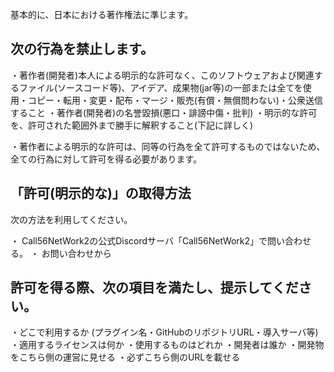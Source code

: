 基本的に、日本における著作権法に準じます。

## 次の行為を禁止します。

・著作者(開発者)本人による明示的な許可なく、このソフトウェアおよび関連するファイル(ソースコード等)、アイデア、成果物(jar等)の一部または全てを使用・コピー・転用・変更・配布・マージ・販売(有償・無償問わない)・公衆送信すること
・著作者(開発者)の名誉毀損(悪口・誹謗中傷・批判)
・明示的な許可を、許可された範囲外まで勝手に解釈すること(下記に詳しく)

・著作者による明示的な許可は、同等の行為を全て許可するものではないため、全ての行為に対して許可を得る必要があります。

## 「許可(明示的な)」の取得方法
次の方法を利用してください。

・ Call56NetWork2の公式Discordサーバ「Call56NetWork2」で問い合わせる。
・ お問い合わせから

## 許可を得る際、次の項目を満たし、提示してください。

・どこで利用するか (プラグイン名・GitHubのリポジトリURL・導入サーバ等)
・適用するライセンスは何か
・使用するものはどれか
・開発者は誰か
・開発物をこちら側の運営に見せる
・必ずこちら側のURLを載せる



